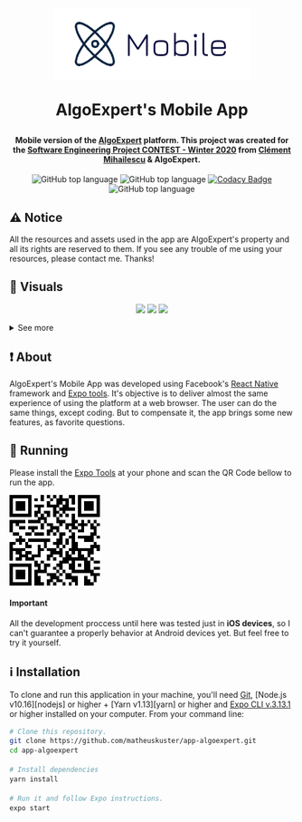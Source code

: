 <h1 align="center">
  <img width="350" src="./.github/github_icon.png" alt="Icon" />

AlgoExpert's Mobile App

</h1>

<h4 align="center">
  Mobile version of the <a href="https://www.algoexpert.io/">AlgoExpert</a> platform. This project was created for the <a href="https://www.youtube.com/watch?v=KVyMIEwI7uw&t=2s">Software Engineering Project CONTEST - Winter 2020</a> from <a href="https://github.com/clementmihailescu">Clément Mihailescu</a> & AlgoExpert.
</h4>

<p align="center">
  <img alt="GitHub top language" src="https://img.shields.io/github/languages/top/matheuskuster/app-algoexpert.svg">

  <img alt="GitHub top language" src="https://img.shields.io/github/repo-size/matheuskuster/app-algoexpert.svg">

  <a href="https://api.codacy.com/project/badge/Grade/851ed4a93f6e4e7fae221dc6a2e48e1e" target="_blank">
    <img alt="Codacy Badge" src="https://img.shields.io/codacy/grade/851ed4a93f6e4e7fae221dc6a2e48e1e">
  </a>

  <img alt="GitHub top language" src="https://img.shields.io/github/last-commit/matheuskuster/app-algoexpert.svg">
</p>

## :warning: Notice

All the resources and assets used in the app are AlgoExpert's property and all its rights are reserved to them. If you see any trouble of me using your resources, please contact me. Thanks!

## :eyes: Visuals

<p align="center">
  <img src="https://media.giphy.com/media/Q5LMez3DGTSCyyCYDN/giphy.gif" />
  <img src="https://media.giphy.com/media/Vzwdj4PUgRGyMhUtt4/giphy.gif" />
  <img src="https://media.giphy.com/media/Ws9Dqq8xrab9IBNHhM/giphy.gif" />

<details>
<summary>See more</summary>
<br/>
  <img src="https://media.giphy.com/media/WToG9xNiQrol8Bqws4/giphy.gif" />
  <img src="https://media.giphy.com/media/kILO92JzoCaxx0tjwE/giphy.gif" />
  <img src="https://media.giphy.com/media/Qvw188M3RJwLaF9LeI/giphy.gif" />

  <img src="https://media.giphy.com/media/MXKbremYMIxNtwB1Oj/giphy.gif" />
  <img src="https://media.giphy.com/media/ghNVYgy9RXjZcMBqUO/giphy.gif" />
  <img src="https://media.giphy.com/media/dtCHLgGyahimiA9Yjx/giphy.gif" />

  <img src="https://media.giphy.com/media/dZY4F0Qw5USx24TkED/giphy.gif" />
  <img src="https://media.giphy.com/media/SS8Sc2ZMB2HrmkuXuo/giphy.gif" />
  <img src="https://media.giphy.com/media/idjtgDfHOX6pUDzbRR/giphy.gif" />
</p>
</details>

## :exclamation: About

AlgoExpert's Mobile App was developed using Facebook's <a href="https://github.com/facebook/react-native">React Native</a> framework and <a href="https://expo.io/">Expo tools</a>. It's objective is to deliver almost the same experience of using the platform at a web browser. The user can do the same things, except coding. But to compensate it, the app brings some new features, as favorite questions.

## :running: Running

Please install the <a href="https://expo.io/tools#client">Expo Tools</a> at your phone and scan the QR Code bellow to run the app.

<img src="./.github/expo_qrcode.png" />

#### Important

All the development proccess until here was tested just in <b>iOS devices</b>, so I can't guarantee a properly behavior at Android devices yet. But feel free to try it yourself.

## :information_source: Installation

To clone and run this application in your machine, you'll need [Git](https://git-scm.com), [Node.js v10.16][nodejs] or higher + [Yarn v1.13][yarn] or higher and [Expo CLI v.3.13.1](https://expo.io) or higher installed on your computer. From your command line:

```bash
# Clone this repository.
git clone https://github.com/matheuskuster/app-algoexpert.git
cd app-algoexpert

# Install dependencies
yarn install

# Run it and follow Expo instructions.
expo start
```
